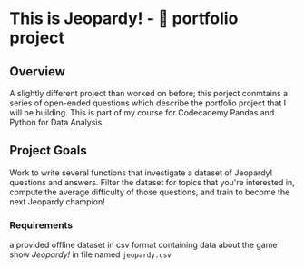 # This is Jeopardy! - 🌟 portfolio project

## Overview

A slightly different project than worked on before; this porject conmtains a series of open-ended questions which describe the portfolio project that I will be building. This is part of my course for Codecademy Pandas and Python for Data Analysis.

## Project Goals

Work to write several functions that investigate a dataset of Jeopardy! questions and answers. Filter the dataset for topics that you're interested in, compute the average difficulty of those questions, and train to become the next Jeopardy champion!

### Requirements

a provided offline dataset in csv format containing data about the game show _Jeopardy!_ in file named `jeopardy.csv`
